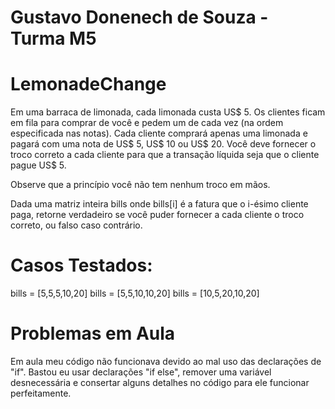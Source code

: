 # Gustavo Donenech de Souza - Turma M5 

# LemonadeChange
Em uma barraca de limonada, cada limonada custa US$ 5. Os clientes ficam em fila para comprar de você e pedem um de cada vez (na ordem especificada nas notas). Cada cliente comprará apenas uma limonada e pagará com uma nota de US$ 5, US$ 10 ou US$ 20. Você deve fornecer o troco correto a cada cliente para que a transação líquida seja que o cliente pague US$ 5.

Observe que a princípio você não tem nenhum troco em mãos.

Dada uma matriz inteira bills onde bills[i] é a fatura que o i-ésimo cliente paga, retorne verdadeiro se você puder fornecer a cada cliente o troco correto, ou falso caso contrário.

# Casos Testados:
bills = [5,5,5,10,20]
bills = [5,5,10,10,20]
bills = [10,5,20,10,20]

# Problemas em Aula
Em aula meu código não funcionava devido ao mal uso das declarações de "if". Bastou eu usar declarações "if else", remover uma variável desnecessária e consertar alguns detalhes no código para ele funcionar perfeitamente.
